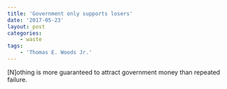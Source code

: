 ```yaml
---
title: 'Government only supports losers'
date: '2017-05-23'
layout: post
categories:
    - waste
tags:
    - 'Thomas E. Woods Jr.'
---
```


\[N\]othing is more guaranteed to attract government money than repeated failure.